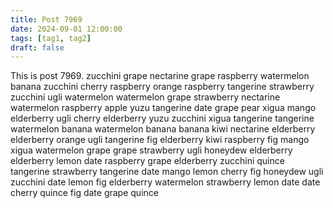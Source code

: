 ```yaml
---
title: Post 7969
date: 2024-09-01 12:00:00
tags: [tag1, tag2]
draft: false
---
```

This is post 7969.
zucchini
grape
nectarine
grape
raspberry
watermelon
banana
zucchini
cherry
raspberry
orange
raspberry
tangerine
strawberry
zucchini
ugli
watermelon
watermelon
grape
strawberry
nectarine
watermelon
raspberry
apple
yuzu
tangerine
date
grape
pear
xigua
mango
elderberry
ugli
cherry
elderberry
yuzu
zucchini
xigua
tangerine
tangerine
watermelon
banana
watermelon
banana
banana
kiwi
nectarine
elderberry
elderberry
orange
ugli
tangerine
fig
elderberry
kiwi
raspberry
fig
mango
xigua
watermelon
grape
grape
strawberry
ugli
honeydew
elderberry
elderberry
lemon
date
raspberry
grape
elderberry
zucchini
quince
tangerine
strawberry
tangerine
date
mango
lemon
cherry
fig
honeydew
ugli
zucchini
date
lemon
fig
elderberry
watermelon
strawberry
lemon
date
date
cherry
quince
fig
date
grape
quince
